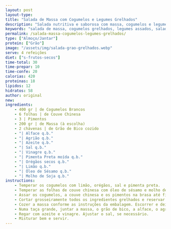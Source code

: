 ```yaml
---
layout: post
layout-type:
title: "Salada de Massa com Cogumelos e Legumes Grelhados"
description: "Salada nutritiva e saborosa com massa, cogumelos e legumes grelhados"
keywords: "salada de massa, cogumelos grelhados, legumes assados, salada saudável, prato vegan, receita fácil, almoço leve, salada nutritiva, refeição equilibrada, grão-de-bico."
permalink: /salada-massa-cogumelos-legumes-grelhados/
type: ["Almoço/Jantar"]
protein: ["Grão"]
image: "/assets/img/salada-grao-grelhados.webp"
serve: 4 refeições
diet: ["s-frutos-secos"]
time-total: 30
time-prepar: 10
time-confe: 20
calorias: 420
proteinas: 18
lipidos: 12
hidratos: 58
author: original
new:
ingredients:
    - 400 gr | de Cogumelos Brancos
    - 6 folhas | de Couve Chinesa
    - 3 | Pimentos
    - 200 gr | de Massa (à escolha)
    - 2 chávenas | de Grão de Bico cozido
    - "| Alface q.b."
    - "| Agrião q.b."
    - "| Azeite q.b."
    - "| Sal q.b."
    - "| Vinagre q.b."
    - "| Pimenta Preta moída q.b."
    - "| Orégãos secos q.b."
    - "| Limão q.b."
    - "| Óleo de Sésamo q.b."
    - "| Molho de Soja q.b."
instructions:
    - Temperar os cogumelos com limão, orégãos, sal e pimenta preta.
    - Temperar as folhas de couve chinesa com óleo de sésamo e molho de soja.
    - Assar os cogumelos, a couve chinesa e os pimentos na brasa até ficarem bem dourados e ligeiramente tostados.
    - Cortar grosseiramente todos os ingredientes grelhados e reservar.
    - Cozer a massa conforme as instruções da embalagem. Escorrer e deixar arrefecer ligeiramente.
    - Numa taça grande, juntar a massa, o grão de bico, a alface, o agrião e os ingredientes grelhados.
    - Regar com azeite e vinagre. Ajustar o sal, se necessário.
    - Misturar bem e servir.
---
```


